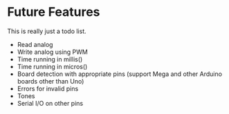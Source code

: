 Future Features
===============

This is really just a todo list.

- Read analog
- Write analog using PWM
- Time running in millis()
- Time running in micros()
- Board detection with appropriate pins (support Mega and other Arduino boards other than Uno)
- Errors for invalid pins
- Tones
- Serial I/O on other pins
